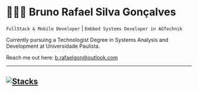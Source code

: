 # 👨🏻‍💻 Bruno Rafael Silva Gonçalves

`FullStack & Mobile Developer` | `Embbed Systems Developer in AGTechnik`

Currently pursuing a Technologist Degree in Systems Analysis and Development at Universidade Paulista.

Reach me out here: [b.rafaelgon@outlook.com](mailto:b.rafaelgon@outlook.com)

---
[![Stacks](https://skillicons.dev/icons?i=py,nodejs,react,tailwind,git,firebase,mysql)](https://skillicons.dev)
---
